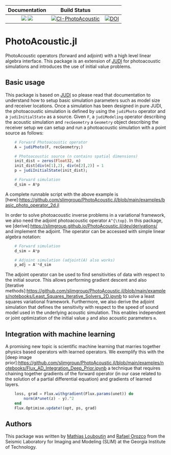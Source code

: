 
| **Documentation**     | **Build Status**    |       | 
|:---------------------:|:-------------------:|:-------------------:|
| [![][docs-stable-img]][docs-stable-status] [![][docs-dev-img]][docs-dev-status] | [![CI-PhotoAcoustic](https://github.com/slimgroup/PhotoAcoustic.jl/actions/workflows/CI.yml/badge.svg)](https://github.com/slimgroup/PhotoAcoustic.jl/actions/workflows/CI.yml) |  [![DOI](https://zenodo.org/badge/509555475.svg)](https://zenodo.org/badge/latestdoi/509555475) |

# PhotoAcoustic.jl

PhotoAcoustic operators (forward and adjoint) with a high level linear algebra interface. This package is an extension of [JUDI] for photoacoustic simulations and introduces the use of initial value problems.

## Basic usage
This package is based on [JUDI] so please read that documentation to understand how to setup basic simulation parameters such as model size and receiver locations. Once a simulation has been designed in pure JUDI, the photoacoustic simulation is defined by using the ``judiPhoto`` operator and a ``judiInitialState`` as a source. Given ``F``, a ``judiModeling`` operator describing the acoustic simulation and ``recGeometry`` a ``Geometry`` object describing the receiver setup we can setup and run a photoacoustic simulation with a point source as follows:

```Julia
	# Forward Photoacoustic operator
	A = judiPhoto(F, recGeometry;)

	# Photoacoustic source (n contains spatial dimensions)
	init_dist = zeros(Float32, n)
	init_dist[div(n[1],2), div(n[2],2)] = 1
	p = judiInitialState(init_dist);

	# Forward simulation
	d_sim = A*p
```

A complete runnable script with the above example is [here]:https://github.com/slimgroup/PhotoAcoustic.jl/blob/main/examples/basic_photo_operator_2d.jl 

In order to solve photoacoustic inverse problems in a variational framework, we also need the adjoint photoacoustic operator ``A^{\top}``. In this package, we [derive]:https://slimgroup.github.io/PhotoAcoustic.jl/dev/derivations/ and implement the adjoint. The operator can be accessed with simple linear algebra notation: 
```Julia
	# Forward simulation
	d_sim = A*p

	# Adjoint simulation (adjoint(A) also works)
	p_adj = A'*d_sim 
```

The adjoint operator can be used to find sensitivities of data with respect to the initial source. This allows performing gradient descent and also [iterative methods]:https://github.com/slimgroup/PhotoAcoustic.jl/blob/main/examples/notebooks/Least_Squares_Iterative_Solvers_2D.ipynb to solve a least squares variational framework. Furthermore, we also derive the adjoint simulation that defines the sensitivity with respect to the speed of sound model used in the underlying acoustic simulation. This enables independent or joint optimization of the initial value ``p`` and also acoustic parameters ``m``.

## Integration with machine learning
A promising new topic is scientific machine learning that marries together physics based operators with learned operators. We exemplify this with the [deep image prior]:https://github.com/slimgroup/PhotoAcoustic.jl/blob/main/examples/notebooks/Flux_AD_Integration_Deep_Prior.ipynb a technique that requires chaining together gradients of the forward operator (in our case related to the solution of a partial differential equation) and gradients of learned layers. 

```Julia
	loss, grad = Flux.withgradient(Flux.params(unet)) do
        norm(A*unet(z) - y).^2
    end
    Flux.Optimise.update!(opt, ps, grad)
```

## Authors
This package was written by [Mathias Louboutin](https://mloubout.github.io/) and [Rafael Orozco](https://github.com/rafaelorozco) from the Seismic Laboratory for Imaging and Modeling (SLIM) at the Georgia Institute of Technology.


[docs-stable-img]:https://img.shields.io/badge/docs-stable-blue.svg?style=plastic
[docs-stable-status]:https://slimgroup.github.io/PhotoAcoustic.jl/stable

[docs-dev-img]:https://img.shields.io/badge/docs-dev-blue.svg
[docs-dev-status]:https://slimgroup.github.io/PhotoAcoustic.jl/dev


[JUDI]:https://github.com/slimgroup/JUDI.jl

